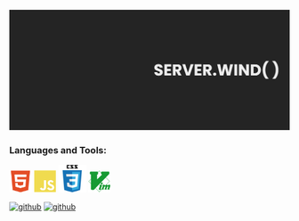![MasterHead](https://github.com/serverwind/serverwind/blob/main/banner.png?raw=true)

<h3 align="left">Languages and Tools:</h3>
<p align="left"> 
  <img src='https://raw.githubusercontent.com/devicons/devicon/1119b9f84c0290e0f0b38982099a2bd027a48bf1/icons/html5/html5-plain.svg' width='40'> 
  <img src='https://raw.githubusercontent.com/devicons/devicon/1119b9f84c0290e0f0b38982099a2bd027a48bf1/icons/javascript/javascript-plain.svg' width='40'> 
  <img src='https://raw.githubusercontent.com/devicons/devicon/1119b9f84c0290e0f0b38982099a2bd027a48bf1/icons/css3/css3-original-wordmark.svg' width='50'> 
  <img src='https://raw.githubusercontent.com/devicons/devicon/1119b9f84c0290e0f0b38982099a2bd027a48bf1/icons/vim/vim-plain.svg' width='40'> 
</p>

<a target="blank" href='#'>![github](https://img.shields.io/badge/LinkedIn-242424?style=for-the-badge&logo=LinkedIn&logoColor=blue)</a>
<a target="blank" href='#'>![github](https://img.shields.io/badge/Instagram-242424?style=for-the-badge&logo=Instagram&logoColor=orange)</a>

